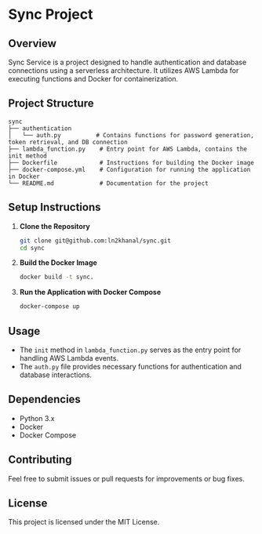 # Sync Project

## Overview
Sync Service is a project designed to handle authentication and database connections using a serverless architecture. It utilizes AWS Lambda for executing functions and Docker for containerization.

## Project Structure
```
sync
├── authentication
│   └── auth.py          # Contains functions for password generation, token retrieval, and DB connection
├── lambda_function.py    # Entry point for AWS Lambda, contains the init method
├── Dockerfile            # Instructions for building the Docker image
├── docker-compose.yml    # Configuration for running the application in Docker
└── README.md             # Documentation for the project
```

## Setup Instructions

1. **Clone the Repository**
   ```bash
   git clone git@github.com:ln2khanal/sync.git
   cd sync
   ```

2. **Build the Docker Image**
   ```bash
   docker build -t sync.
   ```

3. **Run the Application with Docker Compose**
   ```bash
   docker-compose up
   ```

## Usage
- The `init` method in `lambda_function.py` serves as the entry point for handling AWS Lambda events.
- The `auth.py` file provides necessary functions for authentication and database interactions.

## Dependencies
- Python 3.x
- Docker
- Docker Compose

## Contributing
Feel free to submit issues or pull requests for improvements or bug fixes. 

## License
This project is licensed under the MIT License.
